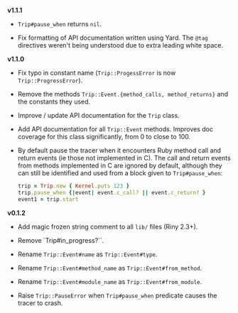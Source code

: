 __v1.1.1__

* `Trip#pause_when` returns `nil`.

* Fix formatting of API documentation written using Yard.
  The `@tag` directives weren't being understood due to extra leading white
  space.

__v1.1.0__

* Fix typo in constant name (`Trip::ProgessError` is now `Trip::ProgressError`).

* Remove the methods `Trip::Event.{method_calls, method_returns}` and the
  constants they used.

* Improve / update API documentation for the `Trip` class.

* Add API documentation for all `Trip::Event` methods.
 Improves doc coverage for this class significantly, from 0 to close to 100.

* By default pause the tracer when it encounters Ruby method call and
  return events (ie those not implemented in C). The call and return events from
  methods implemented in C are ignored by default, although they can still be
  identified and used from a block given to `Trip#pause_when`:

  ```ruby
  trip = Trip.new { Kernel.puts 123 }
  trip.pause_when {|event| event.c_call? || event.c_return? }
  event1 = trip.start
  ```

__v0.1.2__

  * Add magic frozen string comment to all `lib/` files (Riny 2.3+).

  * Remove `Trip#in_progress?``.

  * Rename `Trip::Event#name` as `Trip::Event#type`.

  * Rename `Trip::Event#method_name` as `Trip::Event#from_method`.

  * Rename `Trip::Event#module_name` as `Trip::Event#from_module`.

  * Raise `Trip::PauseError` when `Trip#pause_when` predicate causes the
    tracer to crash.
